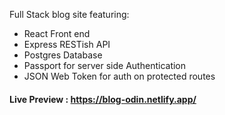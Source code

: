 Full Stack blog site featuring: 
- React Front end
- Express RESTish API
- Postgres Database
- Passport for server side Authentication
- JSON Web Token for auth on protected routes

#### Live Preview : https://blog-odin.netlify.app/

